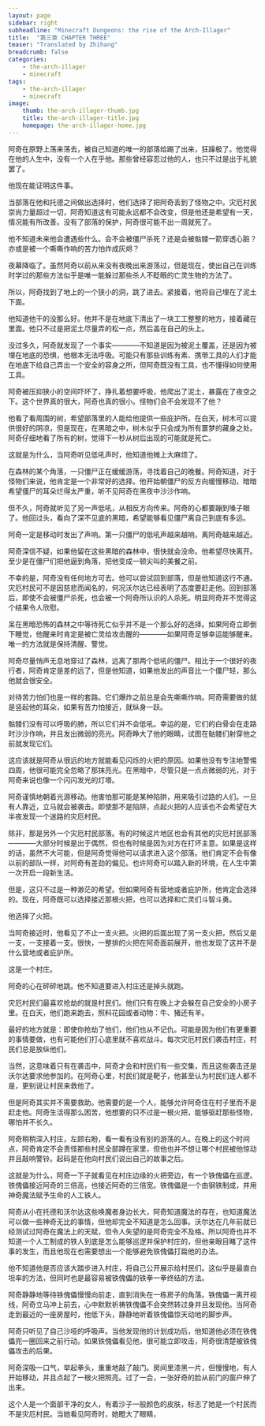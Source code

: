 ```yaml
---
layout: page
sidebar: right
subheadline: "Minecraft Dungeons: the rise of the Arch-Illager"
title:  "第三章 CHAPTER THREE"
teaser: "Translated by Zhihang"
breadcrumb: false
categories:
    - the-arch-illager
    - minecraft
tags:
    - the-arch-illager
    - minecraft
image:
    thumb: the-arch-illager-thumb.jpg
    title: the-arch-illager-title.jpg
    homepage: the-arch-illager-home.jpg
---
```

阿奇在原野上荡来荡去，被自己知道的唯一的部落给踢了出来，狂躁极了。他觉得在他的人生中，没有一个人在乎他。那些曾经容忍过他的人，也只不过是出于礼貌罢了。

他现在能证明这件事。

当部落在他和托德之间做出选择时，他们选择了把阿奇丢到了怪物之中。灾厄村民崇尚力量超过一切，阿奇知道这有可能永远都不会改变，但是他还是希望有一天，情况能有所改善。没有了部落的保护，阿奇很可能不出一周就死了。

他不知道未来他会遭遇些什么。会不会被僵尸杀死？还是会被骷髅一箭穿透心脏？亦或是被一个嘶嘶作响的苦力怕炸成灰烬？

夜幕降临了。虽然阿奇以前从来没有夜晚出来游荡过，但是现在，使出自己在训练时学过的那些方法似乎是唯一能躲过那些杀人不眨眼的亡灵生物的方法了。

所以，阿奇找到了地上的一个狭小的洞，跳了进去。紧接着，他将自己埋在了泥土下面。

他知道他干的没那么好。他并不是在地底下清出了一块工工整整的地方，接着藏在里面。他只不过是把泥土尽量弄的松一点，然后盖在自己的头上。

没过多久，阿奇就发现了一个事实————不知道是因为被泥土覆盖，还是因为被埋在地底的恐惧，他根本无法呼吸。可能只有那些训练有素、携带工具的人们才能在地底下给自己弄出一个安全的容身之所，但阿奇既没有工具，也不懂得如何使用工具。

阿奇被压抑狭小的空间吓坏了，挣扎着想要呼吸，他爬出了泥土，暴露在了夜空之下。这个世界真的很大，阿奇也真的很小。怪物们会不会发现不了他？

他看了看周围的树，希望部落里的人能给他提供一些庇护所。在白天，树木可以提供很好的阴凉，但是现在，在黑暗之中，树木似乎只会成为所有噩梦的藏身之处。阿奇仔细地看了所有的树，觉得下一秒从树后出现的可能就是死亡。

这就是为什么，当阿奇听见低吼声时，他知道他摊上大麻烦了。

在森林的某个角落，一只僵尸正在缓缓游荡，寻找着自己的晚餐。阿奇知道，对于怪物们来说，他肯定是一个非常好的选择。他开始朝僵尸的反方向缓慢移动，暗暗希望僵尸的耳朵烂得太严重，听不见阿奇在黑夜中沙沙作响。

但不久，阿奇就听见了另一声低吼，从相反方向传来。阿奇的心都要蹦到嗓子眼了。他回过头，看向了深不见底的黑暗，希望能够看见僵尸离自己到底有多远。

阿奇一定是移动时发出了声响。第一只僵尸的低吼声越来越响，离阿奇越来越近。

阿奇深信不疑，如果他留在这些黑暗的森林中，很快就会没命。他希望尽快离开。至少是在僵尸们把他逼到角落，把他变成一顿尖叫的美餐之前。

不幸的是，阿奇没有任何地方可去。他可以尝试回到部落，但是他知道这行不通。灾厄村民可不是因慈悲而闻名的，何况沃尔达已经表明了态度要赶走他。回到部落后，即使不会被僵尸杀死，也会被一个阿奇所认识的人杀死。明显阿奇并不觉得这个结果令人欣慰。

呆在黑暗恐怖的森林之中等待死亡似乎并不是一个那么好的选择。如果阿奇立即倒下睡觉，他醒来时肯定是被亡灵给攻击醒的————如果阿奇足够幸运能够醒来。唯一的方法就是保持清醒、警觉。

阿奇尽量悄声无息地穿过了森林，远离了那两个低吼的僵尸。相比于一个很好的夜行者，阿奇肯定是差的远了，但是他知道，如果他发出的声音比一个僵尸轻，那么他就会很安全。

对待苦力怕们也是一样的套路。它们爆炸之前总是会先嘶嘶作响。阿奇需要做的就是竖起他的耳朵，如果有苦力怕接近，就纵身一跃。

骷髅们没有可以呼吸的肺，所以它们并不会低吼。幸运的是，它们的白骨会在走路时沙沙作响，并且发出微弱的亮光。阿奇睁大了他的眼睛，试图在骷髅们射穿他之前就发现它们。

这应该就是阿奇从很远的地方就能看见闪烁的火把的原因。如果他没有专注地警惕四周，他很可能完全忽略了那抹亮光。在黑暗中，尽管只是一点点微弱的光，对于阿奇来说也像一个闪闪发光的灯塔。

阿奇谨慎地朝着光源移动。他害怕那可能是某种陷阱，用来吸引过路的人们。一旦有人靠近，立马就会被袭击。即使那不是陷阱，点起火把的人应该也不会希望在大半夜发现一个迷路的灾厄村民。

除非，那是另外一个灾厄村民部落。有的时候这片地区也会有其他的灾厄村民部落————大部分时候是出于偶然，但也有时候是因为对方在打坏主意。如果是这样的话，虽然不大可能，但是阿奇觉得他可以请求进入这个部落。他们肯定不会有像以前的部队一样，对阿奇有差劲的偏见。也许阿奇可以踏入新的环境，在人生中第一次开启一段新生活。

但是，这只不过是一种渺茫的希望。但如果阿奇有营地或者庇护所，他肯定会选择的。现在，阿奇既可以选择接近那根火把，也可以选择和亡灵们斗智斗勇。

他选择了火把。

当阿奇接近时，他看见了不止一支火把。火把的后面出现了另一支火把，然后又是一支，一支接着一支。很快，一整排的火把在阿奇面前展开，他也发现了这并不是什么营地或者庇护所。

这是一个村庄。

阿奇的心在砰砰地跳。他不知道要进入村庄还是掉头就跑。

灾厄村民们最喜欢抢劫的就是村民们。他们只有在晚上才会躲在自己安全的小房子里。在白天，他们跑来跑去，照料花园或者动物：牛、猪还有羊。

最好的地方就是：即使你抢劫了他们，他们也从不记仇。可能是因为他们有更重要的事情要做，也有可能他们打心底里就不喜欢战斗。每次灾厄村民们袭击村庄，村民们总是放纵他们。

当然，这意味着只有在袭击中，阿奇才会和村民们有一些交集，而且这些袭击还是沃尔达要求他参加的。在阿奇心里，村民们就是靶子，他甚至认为村民们连人都不是，更别说让村民来救他了。

但是阿奇其实并不需要救助。他需要的是一个人，能够允许阿奇住在村子里而不是赶走他。阿奇生活得那么困苦，他想要的只不过是一根火把，能够驱赶那些怪物，哪怕并不长久。

阿奇稍稍深入村庄，左顾右盼，看一看有没有别的游荡的人。在晚上的这个时间点，阿奇肯定不会责怪那些村民全部蹲在家里，但他也并不想让哪个村民被他惊动并且敲响警铃。起码是在他向村民们说出自己的故事之后。

这就是为什么，阿奇一下子就看见在村庄边缘的火把旁边，有一个铁傀儡在巡逻。铁傀儡接近阿奇的三倍高，也接近阿奇的三倍宽。铁傀儡是一个由钢铁制成，并用神奇魔法赋予生命的人工铁人。

阿奇从小在托德和沃尔达这些唤魔者身边长大，阿奇知道魔法的存在，也知道魔法可以做一些神奇无比的事情，但他却完全不知道是怎么回事。沃尔达在几年前就已经测试过阿奇在魔法上的天赋，但令人失望的是阿奇完全不及格。所以阿奇也并不知道一个人工制成的铁人到底是怎么能够巡逻并保护村庄的，但他亲眼目睹了这件事的发生，而且他现在也需要想出一个能够避免铁傀儡打扁他的办法。

他不知道他是否应该大踏步进入村庄，将自己公开展示给村民们。这似乎是最直白坦率的方法，但同时也是最容易被铁傀儡的铁拳一拳终结的方法。

阿奇静静地等待铁傀儡慢慢向前走，直到消失在一栋房子的角落。铁傀儡一离开视线，阿奇立马冲上前去，心中默默祈祷铁傀儡不会突然转过身并且发现他。当阿奇走到最近的一座房屋时，他低下头，静静地听着铁傀儡惊天动地的脚步声。

阿奇只听见了自己沙哑的呼吸声。当他发现他的计划成功后，他知道他必须在铁傀儡兜一圈回来之前行动。如果铁傀儡看见他，很可能立即攻击，阿奇很清楚被铁傀儡攻击的后果。

阿奇深吸一口气，举起拳头，重重地敲了敲门。房间里漆黑一片，但慢慢地，有人开始移动，并且点起了一根火把照亮。过了一会，一张好奇的脸从前门的窗户伸了出来。

这个人是一个面部干净的女人，有着沙子一般颜色的皮肤，标志了她是一个村民而不是灾厄村民。当她看见阿奇时，她瞪大了眼睛，